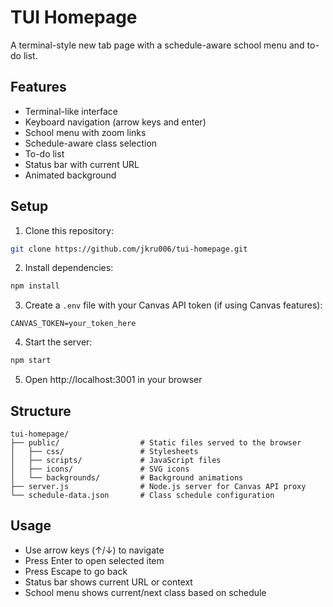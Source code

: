 # TUI Homepage

A terminal-style new tab page with a schedule-aware school menu and to-do list.

## Features

- Terminal-like interface
- Keyboard navigation (arrow keys and enter)
- School menu with zoom links
- Schedule-aware class selection
- To-do list
- Status bar with current URL
- Animated background

## Setup

1. Clone this repository:
```bash
git clone https://github.com/jkru006/tui-homepage.git
```

2. Install dependencies:
```bash
npm install
```

3. Create a `.env` file with your Canvas API token (if using Canvas features):
```
CANVAS_TOKEN=your_token_here
```

4. Start the server:
```bash
npm start
```

5. Open http://localhost:3001 in your browser
   
## Structure

```text
tui-homepage/
├── public/                  # Static files served to the browser
│   ├── css/                 # Stylesheets
│   ├── scripts/             # JavaScript files
│   ├── icons/               # SVG icons
│   └── backgrounds/         # Background animations
├── server.js                # Node.js server for Canvas API proxy
└── schedule-data.json       # Class schedule configuration
```

## Usage

- Use arrow keys (↑/↓) to navigate
- Press Enter to open selected item
- Press Escape to go back
- Status bar shows current URL or context
- School menu shows current/next class based on schedule
